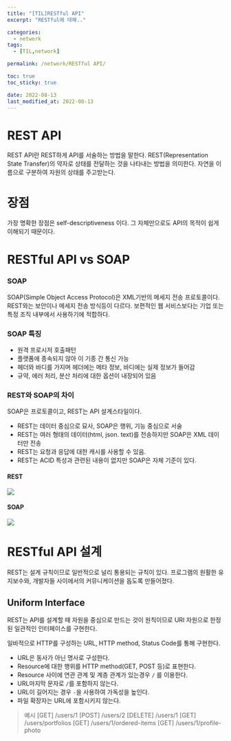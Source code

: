 ```yaml
---
title: "[TIL]RESTful API"
excerpt: "RESTful에 대해.."

categories:
  - network
tags:
  - [TIL,network]

permalink: /network/RESTful API/

toc: true
toc_sticky: true

date: 2022-08-13
last_modified_at: 2022-08-13
---
```


# REST API
REST API란 REST하게 API를 서술하는 방법을 말한다. 
REST(Representation State Transfer)의 약자로 상태를 전달하는 것을 나타내는 방법을 의미한다. 자연을 이름으로 구분하여 자원의 상태를 주고받는다.

# 장점
가장 명확한 장점은 self-descriptiveness 이다. 그 자체만으로도 API의 목적이 쉽게 이해되기 때문이다.

# RESTful API vs SOAP

### SOAP
SOAP(Simple Object Access Protocol)은 XML기반의 메세지 전송 프로토콜이다. REST와는 보안이나 메세지 전송 방식등이 다르다. 보편적인 웹 서비스보다는 기업 또는 특정 조직 내부에서 사용하기에 적합하다.

### SOAP 특징
- 원격 프로시저 호출패턴
- 플랫폼에 종속되지 않아 이 기종 간 통신 가능
- 헤더와 바디를 가지며 헤더에는 메타 정보, 바디에는 실제 정보가 들어감
- 규약, 에러 처리, 분산 처리에 대한 옵션이 내장되어 있음

### REST와 SOAP의 차이

SOAP은 프로토콜이고, REST는 API 설계스타일이다.

- REST는 데이터 중심으로 묘사, SOAP은 행위, 기능 중심으로 서술
- REST는 여러 형태의 데이터(html, json. text)를 전송하지만 SOAP은 XML 데이터만 전송
- REST는 요청과 응답에 대한 캐시를 사용할 수 있음.
- REST는 ACID 특성과 관련된 내용이 없지만 SOAP은 자체 기준이 있다.

#### REST
![](https://velog.velcdn.com/images/sangwoo/post/e5c59660-fc3d-4d73-b161-de7ef38e68f2/image.png)

#### SOAP
![](https://velog.velcdn.com/images/sangwoo/post/92dc2b1e-9776-4d74-8518-eb201f45db4c/image.png)

# RESTful API 설계
REST는 설계 규칙이므로 일반적으로 널리 통용되는 규칙이 있다. 프로그램의 원활한 유지보수와, 개발자들 사이에서의 커뮤니케이션을 돕도록 만들어졌다.

## Uniform Interface

REST는 API를 설계할 때 자원을 중심으로 만드는 것이 원칙이므로 URI 자원으로 한정된 일관적인 인터페이스를 구현한다.

일바적으로 HTTP를 구성하는 URL, HTTP method, Status Code를 통해 구현한다.
- URL은 동사가 아닌 명사로 구성한다.
- Resource에 대한 행위를 HTTP method(GET, POST 등)로 표현한다.
- Resource 사이에 연관 관계 및 계층 관계가 있는경우 `/` 를 이용한다.
- URL마지막 문자로 `/`를 포함하지 않는다.
- URL이 길어지는 경우 `-`을 사용하여 가독성을 높인다.
- 파일 확장자는 URL에 포함시키지 않는다.

>예시
[GET]	/users/1
[POST]	/users/2
[DELETE]	/users/1
[GET] /users/portfolios
[GET] /users/1/ordered-items
[GET] /users/1/profile-photo

